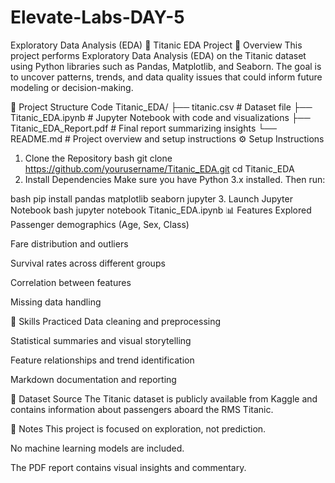 # Elevate-Labs-DAY-5
Exploratory Data Analysis (EDA)
🚢 Titanic EDA Project
📘 Overview
This project performs Exploratory Data Analysis (EDA) on the Titanic dataset using Python libraries such as Pandas, Matplotlib, and Seaborn. The goal is to uncover patterns, trends, and data quality issues that could inform future modeling or decision-making.

📂 Project Structure
Code
Titanic_EDA/
├── titanic.csv               # Dataset file
├── Titanic_EDA.ipynb         # Jupyter Notebook with code and visualizations
├── Titanic_EDA_Report.pdf    # Final report summarizing insights
└── README.md                 # Project overview and setup instructions
⚙️ Setup Instructions
1. Clone the Repository
bash
git clone https://github.com/yourusername/Titanic_EDA.git
cd Titanic_EDA
2. Install Dependencies
Make sure you have Python 3.x installed. Then run:

bash
pip install pandas matplotlib seaborn jupyter
3. Launch Jupyter Notebook
bash
jupyter notebook Titanic_EDA.ipynb
📊 Features Explored
Passenger demographics (Age, Sex, Class)

Fare distribution and outliers

Survival rates across different groups

Correlation between features

Missing data handling

🧠 Skills Practiced
Data cleaning and preprocessing

Statistical summaries and visual storytelling

Feature relationships and trend identification

Markdown documentation and reporting

📎 Dataset Source
The Titanic dataset is publicly available from Kaggle and contains information about passengers aboard the RMS Titanic.

📌 Notes
This project is focused on exploration, not prediction.

No machine learning models are included.

The PDF report contains visual insights and commentary.
